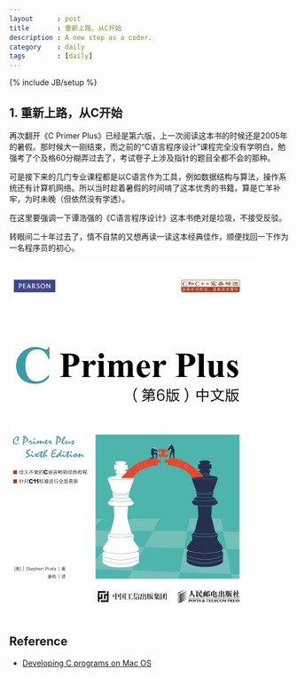 ```yaml
---
layout      : post
title       : 重新上路，从C开始
description : A new step as a coder.
category    : daily
tags        : [daily]
---
```

{% include JB/setup %}

## 1. 重新上路，从C开始

再次翻开《C Primer Plus》已经是第六版，上一次阅读这本书的时候还是2005年的暑假。那时候大一刚结束，而之前的“C语言程序设计”课程完全没有学明白，勉强考了个及格60分糊弄过去了，考试卷子上涉及指针的题目全都不会的那种。

可是接下来的几门专业课程都是以C语言作为工具，例如数据结构与算法，操作系统还有计算机网络。所以当时趁着暑假的时间啃了这本优秀的书籍，算是亡羊补牢，为时未晚（但依然没有学透）。

在这里要强调一下谭浩强的《C语言程序设计》这本书绝对是垃圾，不接受反驳。

转眼间二十年过去了，情不自禁的又想再读一读这本经典佳作，顺便找回一下作为一名程序员的初心。

![book][c_primer_plus_image] 

## Reference

* [Developing C programs on Mac OS](https://www.cs.auckland.ac.nz/~paul/C/Mac/ "Developing C programs on Mac OS")

[c_primer_plus_image]: /assets/storage/image/c_primer_plus.png "c_primer_plus"
